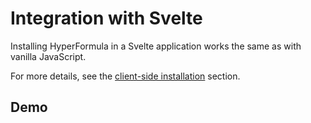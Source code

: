 # Integration with Svelte

Installing HyperFormula in a Svelte application works the same as with vanilla JavaScript.

For more details, see the [client-side installation](client-side-installation.md) section.

## Demo

<iframe
  :src="`https://codesandbox.io/p/devbox/github/handsontable/hyperformula-demos/tree/2.7.x/svelte-demo?v=${$page.buildDateURIEncoded}`"
  style="width:100%; height:900px; border:0; border-radius: 4px; overflow:hidden;"
  title="handsontable/hyperformula-demos: react-demo"
  allow="accelerometer; ambient-light-sensor; camera; encrypted-media; geolocation; gyroscope; hid; microphone; midi; payment; usb; vr; xr-spatial-tracking"
  sandbox="allow-forms allow-modals allow-popups allow-presentation allow-same-origin allow-scripts">
</iframe>
